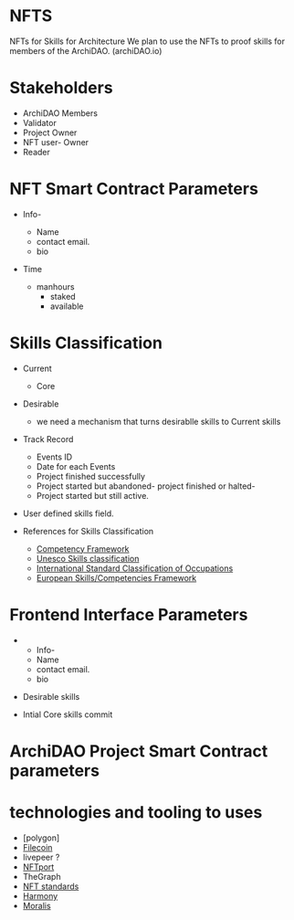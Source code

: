 # NFTS
NFTs for Skills for Architecture
We plan to use the NFTs to proof skills for members of the ArchiDAO. (archiDAO.io)


# Stakeholders

- ArchiDAO Members
- Validator
- Project Owner
- NFT user- Owner
- Reader


# NFT Smart Contract Parameters
* Info-
  - Name
  - contact email.
  - bio

* Time
  - manhours
    - staked
    - available




# Skills Classification


- Current
  - Core
- Desirable
  - we need a mechanism that turns desirablle skills to Current skills


- Track Record
  - Events ID
  - Date for each Events
  - Project finished successfully
  - Project started but abandoned- project finished or halted-
  - Project started but still active.

- User defined skills field.

- References for Skills Classification  
  * [Competency Framework](https://www.skills-base.com/competency-framework)
  * [Unesco Skills classification](http://uis.unesco.org/sites/default/files/documents/international-standard-classification-of-education-fields-of-education-and-training-2013-detailed-field-descriptions-2015-en.pdf)
  * [International Standard Classification of Occupations](https://www.ilo.org/public/english/bureau/stat/isco/)
  * [European Skills/Competencies Framework](https://ec.europa.eu/esco/portal/documents)



# Frontend Interface Parameters
- * Info-
  - Name
  - contact email.
  - bio

- Desirable skills
- Intial Core skills commit



# ArchiDAO Project Smart Contract parameters

#  technologies and tooling to uses
- [polygon]
- [Filecoin](https://docs.filecoin.io/about-filecoin/ipfs-and-filecoin/)
- livepeer ?
- [NFTport](NFTport.xyz)
- TheGraph
- [NFT standards](https://www.nftstandards.wtf/NFT+Standards+Wiki+-+READ.me)
- [Harmony](https://open.harmony.one/)
- [Moralis](https://moralis.io/)
